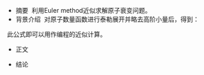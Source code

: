 * 摘要
  利用Euler method近似求解原子衰变问题。
* 背景介绍
  对原子数量函数进行泰勒展开并略去高阶小量后，得到：
  <img src="http://latex.codecogs.com/gif.latex?\$$Nu(t+\Delta t)\approx Nu(t)+\frac{dNu}{dt}\Delta t$$" alt="" title="" />
  
  此公式即可以用作编程的近似计算。
* 正文

* 结论
